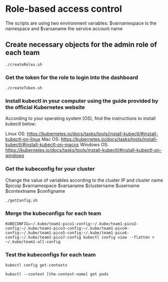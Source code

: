 # Role-based access control
The scripts are using two environment variables:
	$varnamespace is the namespace
	and 
	$varsaname the service account name

## Create necessary objects for the admin role of each team 
	./createRoles.sh

### Get the token for the role to login into the dashboard
	./createToken.sh

### Install kubectl in your computer using the guide provided by the official Kubernetes website

According to your operating system (OS), find the instructions to install kubectl below:

Linux OS: https://kubernetes.io/docs/tasks/tools/install-kubectl/#install-kubectl-on-linux
Mac OS: https://kubernetes.io/docs/tasks/tools/install-kubectl/#install-kubectl-on-macos
Windows OS: https://kubernetes.io/docs/tasks/tools/install-kubectl/#install-kubectl-on-windows

### Get the kubeconfig for your cluster
Change the value of variables according to the cluster IP and cluster name
$picoip
$varnamespace
$varsaname
$clustername
$username
$contextname
$configname

	./getConfig.sh

### Merge the kubeconfigs for each team

	KUBECONFIG=~/.kube/team1-pico1-config:~/.kube/team1-pico2-config:~/.kube/team1-pico3-config:~/.kube/team1-pico4-config:~/.kube/team1-pico5-config:~/.kube/team1-pico6-config:~/.kube/team1-pico7-config kubectl config view --flatten > ~/.kube/team1-all-config

### Test the kubeconfigs for each team

	kubectl config get-contexts

	kubectl --context [the-context-name] get pods